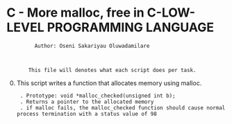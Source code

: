 #	   C - More malloc, free in C-LOW-LEVEL PROGRAMMING LANGUAGE


	

		     Author: Oseni Sakariyau Oluwadamilare



	       This file will denotes what each script does per task.



0. This script writes a function that allocates memory using malloc.

    	. Prototype: void *malloc_checked(unsigned int b);
    	. Returns a pointer to the allocated memory
    	. if malloc fails, the malloc_checked function should cause normal process termination with a status value of 98

